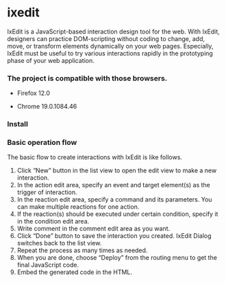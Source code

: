 ixedit
======

IxEdit is a JavaScript-based interaction design tool for the web. With IxEdit, designers can practice DOM-scripting without coding to change, add, move, or transform elements dynamically on your web pages. Especially, IxEdit must be useful to try various interactions rapidly in the prototyping phase of your web application.

### The project is compatible with those browsers.

- Firefox 12.0

- Chrome 19.0.1084.46

### Install

> <script type="text/javascript" src="../jquery/jquery-plus-jquery-ui.js"></script>
> <script type="text/javascript" src="../ixedit.js"></script>
> <link type="text/css" rel="stylesheet" charset="utf-8" href="../ixedit.css">
> <link type="text/css" rel="stylesheet" charset="utf-8" href="../ui-sui.css">

### Basic operation flow

The basic flow to create interactions with IxEdit is like follows.

1. Click “New” button in the list view to open the edit view to make a new interaction.
2. In the action edit area, specify an event and target element(s) as the trigger of interaction.
3. In the reaction edit area, specify a command and its parameters. You can make multiple reactions for one action.
4. If the reaction(s) should be executed under certain condition, specify it in the condition edit area.
5. Write comment in the comment edit area as you want.
6. Click “Done” button to save the interaction you created. IxEdit Dialog switches back to the list view.
7. Repeat the process as many times as needed.
8. When you are done, choose “Deploy” from the routing menu to get the final JavaScript code.
9. Embed the generated code in the HTML.
